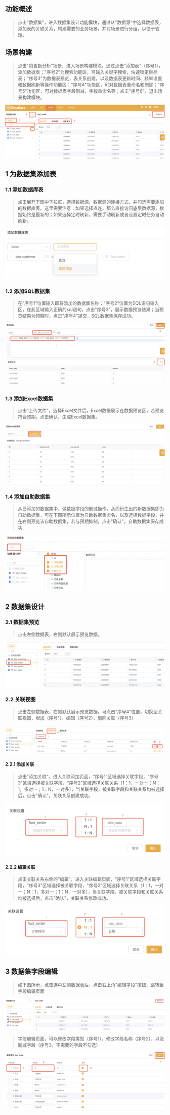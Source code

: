 ## 功能概述
> 点击"数据集"，进入数据集设计功能模块，通过从"数据源"中选择数据表，添加表的关联关系，构建需要的业务场景，并对场景进行分组，以便于管理。
## 场景构建
> 点击"销售额分析"场景，进入场景构建模块，通过点击"添加表"（序号1），添加数据表；"序号2"为搜索功能区，可输入关键字搜索，快速锁定目标表；"序号3"为数据表预览，表关系创建，以及数据表更新时间、频率设置和数据刷新等操作功能区；"序号4"功能区，可对数据表重命名和删除；"序号5"功能区，可对数据表字段删减、字段重命名等；点击"序号6"，退出场景构建模块。

![场景构建](../img/dataset_configuration/场景主页面.png)

## 1 为数据集添加表
### 1.1 添加数据库表
> 点击展开下图中下拉框，选择数据源、数据源的连接方式、并勾选需要添加的数据库表。这里需要注意：如果选择直连，那么直接访问底层数据源，数据始终是最新的；如果选择定时刷新，需要手动刷新或者设置定时任务自动刷新。

![添加数据库表](../img/dataset_configuration/添加数据库表.png)
### 1.2 添加SQL数据集
> 在"序号1"位置输入即将添加的数据集名称；"序号2"位置为SQL语句输入区，在此区域输入正确的sql语句，点击"序号3"，展示数据预览结果；当预览结果为预期时，点击"序号4"提交，SQL数据集保存成功。

![添加SQL数据集](../img/dataset_configuration/添加SQL数据集.png)
### 1.3 添加Excel数据集
> 点击"上传文件"，选择Excel文件后，Excel数据展示在数据预览区，若预览符合预期，点击确认，生成Excel数据集。

![添加Excel数据集](../img/dataset_configuration/添加Excel数据集.png)
### 1.4 添加自助数据集
> 从已添加的数据集中，做数据字段的删减操作，从而衍生出的新数据集即为自助数据集，可在下图所示位置为自助数据集命名，以及选择数据字段，并在右侧预览该自助数据集，若与预期抑制，点击"确认"，自助数据集保存成功

![添加自助数据集](../img/dataset_configuration/添加自助数据集.png)

## 2 数据集设计
### 2.1 数据集预览
> 点击左侧数据表，右侧默认展示预览数据。

![数据集设计](../img/dataset_configuration/数据预览.png)

### 2.2 关联视图
> 点击左侧数据表，右侧默认展示预览数据，可点击"序号4"位置，切换至关联视图，增加（序号1）、编辑（序号2）、删除关联（序号3）

![数据集设计](../img/dataset_configuration/关联视图.png)
#### 2.2.1 添加关联
> 点击"添加关联"，进入关联添加页面，"序号1"区域选择关联字段，"序号3"区域选择被关联字段，"序号2"区域选择关联关系（1：1，一对一；N：1，多对一；1：N，一对多），当关联字段，被关联字段和关联关系均被选择后，点击"确认"，关联关系创建成功。

![数据集设计](../img/dataset_configuration/增加关联.png)

#### 2.2.2 编辑关联
> 点击关联关系右侧的"编辑"，进入关联编辑页面，"序号1"区域选择关联字段，"序号3"区域选择被关联字段，"序号2"区域选择关联关系（1：1，一对一；N：1，多对一；1：N，一对多），当关联字段，被关联字段和关联关系均被选择后，点击"确认"，关联关系修改成功。

![数据集设计](../img/dataset_configuration/编辑关联.png)

## 3 数据集字段编辑
> 如下图所示，点击选中左侧数据表后，点击右上角"编辑字段"按钮，跳转至字段编辑页面

![数据集设计](../img/dataset_configuration/编辑字段功能入口.png)

> 字段编辑页面，可以修改字段类型（序号1），修改字段名称（序号2），以及删减字段（序号3，不需要的字段不勾选）

![数据集设计](../img/dataset_configuration/编辑字段.png)